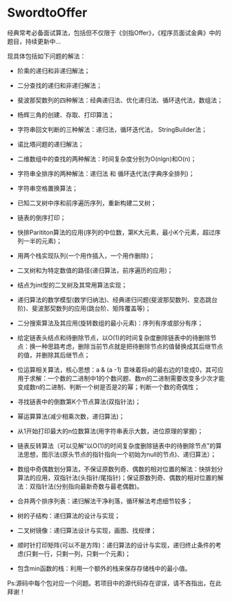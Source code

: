 # SwordtoOffer
经典常考必备面试算法，包括但不仅限于《剑指Offer》，《程序员面试金典》中的题目，持续更新中...

现具体包括如下问题的解法：

 - 阶乘的递归和非递归解法；
 
 - 二分查找的递归和非递归解法；
 
 - 斐波那契数列的四种解法：经典递归法、优化递归法、循环迭代法，数组法；

 - 杨辉三角的创建、存取、打印算法；
 
 - 字符串回文判断的三种解法：递归法，循环迭代法， StringBuilder法；
 
 - 诺比塔问题的递归解法；
 
 - 二维数组中的查找的两种解法：时间复杂度分别为O(nlgn)和O(n)；
 
 - 字符串全排序的两种解法：递归法 和 循环迭代法(字典序全排列)；

 - 字符串空格置换算法；

 - 已知二叉树中序和前序遍历序列，重新构建二叉树；

 - 链表的倒序打印；
 
 - 快排Parititon算法的应用(序列的中位数，第K大元素，最小K个元素，超过序列一半的元素)；

 - 用两个栈实现队列(一个用作插入，一个用作删除)；

 - 二叉树和为特定数值的路径(递归算法，前序遍历的应用)；

 - 结点为int型的二叉树及其常用算法实现；
 
 - 递归算法的数学模型(数学归纳法)、经典递归问题(斐波那契数列、变态跳台阶)、斐波那契数列的应用(跳台阶、矩阵覆盖等)；
 
 - 二分搜索算法及其应用(旋转数组的最小元素)：序列有序或部分有序；
 
 - 给定链表头结点和待删除节点，以O(1)的时间复杂度删除链表中的待删除节点：换一种思路考虑，删除当前节点就是把待删除节点的值替换成其后继节点的值，并删除其后继节点；

 - 位运算相关算法，核心思想：a & (a -1) 意味着将a的最右边的1变成0，其可应用于求解：一个数的二进制中1的个数问题、数m的二进制需要改变多少次才能变成数n的二进制、判断一个树是否是2的幂；判断一个数的奇偶性；

 - 寻找链表中的倒数第K个节点算法(双指针法)；

 - 幂运算算法(减少相乘次数，递归算法)；

 - 从1开始打印最大的n位数算法(用字符串表示大数，进位原理的掌握)；

 - 链表反转算法（可以见解“以O(1)的时间复杂度删除链表中的待删除节点”的算法思想，图示法(原头节点的指针指向一个初始为null的节点)、递归算法）；

 - 数组中奇偶数划分算法，不保证原数列奇、偶数的相对位置的解法：快排划分算法的应用，双指针法(头指针/尾指针)；保证原数列奇、偶数的相对位置的解法：双指针法(分别指向最新奇数与最老偶数)。

 - 合并两个排序列表：递归解法干净利落，循环解法考虑细节较多；

 - 树的子结构：递归算法的设计与实现；

 - 二叉树镜像：递归算法设计与实现，画图、找规律；

 - 顺时针打印矩阵(可以不是方阵)：递归算法的设计与实现，递归终止条件的考虑(只剩一行，只剩一列，只剩一个元素)；

 - 包含min函数的栈：利用一个额外的栈来保存存储栈中的最小值。

Ps:源码中每个包对应一个问题。若项目中的源代码存在谬误，请不吝指出，在此拜谢！
 

